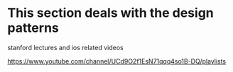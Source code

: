 # This section deals with the design patterns

stanford lectures and ios related videos

https://www.youtube.com/channel/UCd9O2f1EsN71qqq4so1B-DQ/playlists

